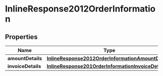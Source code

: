 
# InlineResponse2012OrderInformation

## Properties
Name | Type | Description | Notes
------------ | ------------- | ------------- | -------------
**amountDetails** | [**InlineResponse2012OrderInformationAmountDetails**](InlineResponse2012OrderInformationAmountDetails.md) |  |  [optional]
**invoiceDetails** | [**InlineResponse201OrderInformationInvoiceDetails**](InlineResponse201OrderInformationInvoiceDetails.md) |  |  [optional]



